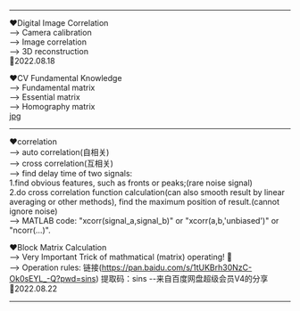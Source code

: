 ***  
❤Digital Image Correlation  
--> Camera calibration  
--> Image correlation  
--> 3D reconstruction  
💛2022.08.18  
  
❤CV Fundamental Knowledge  
--> Fundamental matrix  
--> Essential matrix  
--> Homography matrix  
[jpg](https://simg.douban.com/view/note/l/-VFTcAzM8MVgNr3ymZBvYw/213204659/x90493679.jpg)  
***  
❤correlation  
--> auto correlation(自相关)  
--> cross correlation(互相关)  
--> find delay time of two signals:  
    1.find obvious features, such as fronts or peaks;(rare noise signal)  
    2.do cross correlation function calculation(can also smooth result by linear averaging or other methods), find the maximum position of result.(cannot ignore noise)  
--> MATLAB code: "xcorr(signal_a,signal_b)" or "xcorr(a,b,'unbiased')" or "ncorr(…)".  
  
❤Block Matrix Calculation  
--> Very Important Trick of mathmatical (matrix) operating!  💌  
--> Operation rules:
链接(https://pan.baidu.com/s/1tUKBrh30NzC-Ok0sEYL_-Q?pwd=sins)
提取码：sins
--来自百度网盘超级会员V4的分享  
💛2022.08.22
***  

